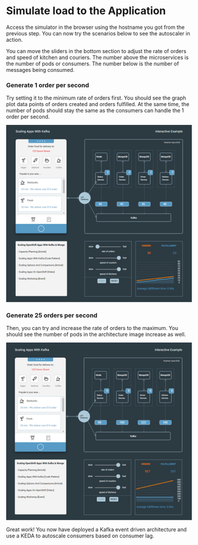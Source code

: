 # Simulate load to the Application

Access the simulator in the browser using the hostname you got from the previous step. You can now try the scenarios below to see the autoscaler in action.

You can move the sliders in the bottom section to adjust the rate of orders and speed of kitchen and couriers. The number above the microservices is the number of pods or consumers. The number below is the number of messages being consumed.

### Generate 1 order per second

Try setting it to the minimum rate of orders first. You should see the graph plot data points of orders created and orders fulfilled. At the same time, the number of pods should stay the same as the consumers can handle the 1 order per second.

![1 order per second](../.gitbook/assets/image%20%286%29.png)

### Generate 25 orders per second

Then, you can try and increase the rate of orders to the maximum. You should see the number of pods in the architecture image increase as well.

![25 orders per second](../.gitbook/assets/image.png)

Great work! You now have deployed a Kafka event driven architecture and use a KEDA to autoscale consumers based on consumer lag.

